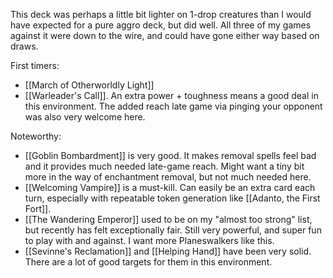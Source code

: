 This deck was perhaps a little bit lighter on 1-drop creatures than I would have expected for a pure aggro deck, but did well.
All three of my games against it were down to the wire, and could have gone either way based on draws.

First timers:

- [[March of Otherworldly Light]]
- [[Warleader's Call]]. An extra power + toughness means a good deal in this environment. The added reach late game via pinging your opponent was also very welcome here.

Noteworthy:

- [[Goblin Bombardment]] is very good. It makes removal spells feel bad and it provides much needed late-game reach. Might want a tiny bit more in the way of enchantment removal, but not much needed here.
- [[Welcoming Vampire]] is a must-kill. Can easily be an extra card each turn, especially with repeatable token generation like [[Adanto, the First Fort]].
- [[The Wandering Emperor]] used to be on my "almost too strong" list, but recently has felt exceptionally fair. Still very powerful, and super fun to play with and against. I want more Planeswalkers like this.
- [[Sevinne's Reclamation]] and [[Helping Hand]] have been very solid. There are a lot of good targets for them in this environment.

